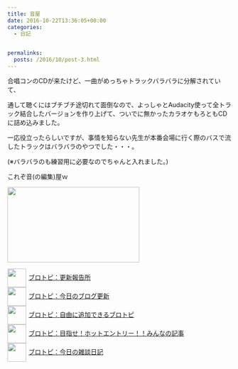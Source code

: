 ```yaml
---
title: 音屋
date: 2016-10-22T13:36:05+00:00
categories:
  - 日記

  
permalinks:
  posts: /2016/10/post-3.html
---
```

合唱コンのCDが来たけど、一曲がめっちゃトラックバラバラに分解されていて、
  
通して聴くにはブチブチ途切れて面倒なので、よっしゃとAudacity使って全トラック結合したバージョンを作り上げて、ついでに無かったカラオケもろともCDに詰め込みました。
  
一応役立ったらしいですが、事情を知らない先生が本番会場に行く際のバスで流したトラックはバラバラのやつでした・・・。
  
(※バラバラのも練習用に必要なのでちゃんと入れました。)
  
これぞ音(の編集)屋ｗ
  
<img class="alignnone size-full wp-image-1063" src="https://eizi2002.skr.jp/image/f81fd2e4c52864042852c112ce927ae2.jpg" alt="" width="297" height="170" />

<p style="text-align: left;">
  <a href="https://blogcircle.jp/commu/1911/topic/1"><img src="https://blogcircle.jp/thumb/commu/1911/1" style="width: 3em !important; height: 3em !important; vertical-align: middle; margin-right: .4em;" />ブロトピ：更新報告所</a><br /> <a href="https://blogcircle.jp/commu/414/topic/3"><img src="https://blogcircle.jp/thumb/commu/414/2" style="width: 3em !important; height: 3em !important; vertical-align: middle; margin-right: .4em;" />ブロトピ：今日のブログ更新</a> <br /> <a href="https://blogcircle.jp/commu/583/topic/6"><img src="https://blogcircle.jp/thumb/commu/583/3" style="width: 3em !important; height: 3em !important; vertical-align: middle; margin-right: .4em;" />ブロトピ：自由に追加できるブロトピ</a> <br /> <a href="https://blogcircle.jp/commu/1097/topic/1"><img src="https://blogcircle.jp/thumb/commu/1097/6" style="width: 3em !important; height: 3em !important; vertical-align: middle; margin-right: .4em;" />ブロトピ：目指せ！ホットエントリー！！みんなの記事</a> <br /> <a href="https://blogcircle.jp/commu/29/topic/1"><img src="https://blogcircle.jp/thumb/commu/29/2" style="width: 3em !important; height: 3em !important; vertical-align: middle; margin-right: .4em;" />ブロトピ：今日の雑談日記</a>
</p>